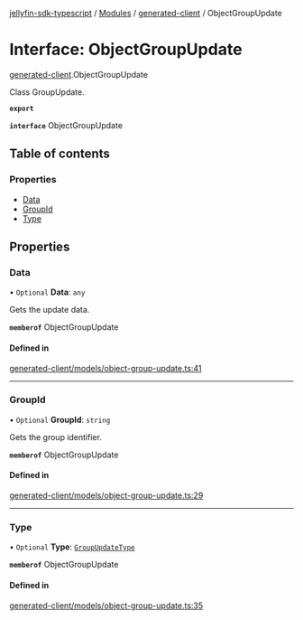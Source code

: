 [jellyfin-sdk-typescript](../README.md) / [Modules](../modules.md) / [generated-client](../modules/generated_client.md) / ObjectGroupUpdate

# Interface: ObjectGroupUpdate

[generated-client](../modules/generated_client.md).ObjectGroupUpdate

Class GroupUpdate.

**`export`**

**`interface`** ObjectGroupUpdate

## Table of contents

### Properties

- [Data](generated_client.ObjectGroupUpdate.md#data)
- [GroupId](generated_client.ObjectGroupUpdate.md#groupid)
- [Type](generated_client.ObjectGroupUpdate.md#type)

## Properties

### Data

• `Optional` **Data**: `any`

Gets the update data.

**`memberof`** ObjectGroupUpdate

#### Defined in

[generated-client/models/object-group-update.ts:41](https://github.com/thornbill/jellyfin-sdk-typescript/blob/46678c1/src/generated-client/models/object-group-update.ts#L41)

___

### GroupId

• `Optional` **GroupId**: `string`

Gets the group identifier.

**`memberof`** ObjectGroupUpdate

#### Defined in

[generated-client/models/object-group-update.ts:29](https://github.com/thornbill/jellyfin-sdk-typescript/blob/46678c1/src/generated-client/models/object-group-update.ts#L29)

___

### Type

• `Optional` **Type**: [`GroupUpdateType`](../enums/generated_client.GroupUpdateType.md)

**`memberof`** ObjectGroupUpdate

#### Defined in

[generated-client/models/object-group-update.ts:35](https://github.com/thornbill/jellyfin-sdk-typescript/blob/46678c1/src/generated-client/models/object-group-update.ts#L35)
